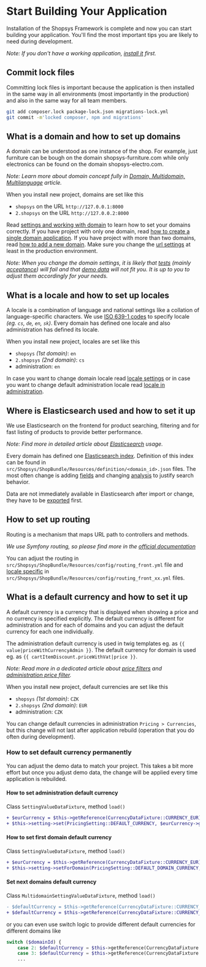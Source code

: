 # Start Building Your Application

Installation of the Shopsys Framework is complete and now you can start building your application.
You'll find the most important tips you are likely to need during development.

*Note: If you don't have a working application, [install it](/docs/installation/installation-guide.md) first.*

## Commit lock files

Committing lock files is important because the application is then installed in the same way in all environments (most importantly in the production) and also in the same way for all team members.

```bash
git add composer.lock package-lock.json migrations-lock.yml
git commit -m'locked composer, npm and migrations'
```

## What is a domain and how to set up domains

A domain can be understood as one instance of the shop.
For example, just furniture can be bough on the domain shopsys-furniture.com while only electronics can be found on the domain shopsys-electro.com.

*Note: Learn more about domain concept fully in [Domain, Multidomain, Multilanguage](/docs/introduction/domain-multidomain-multilanguage.md#domain) article.*

When you install new project, domains are set like this
* `shopsys` on the URL `http://127.0.0.1:8000`
* `2.shopsys` on the URL `http://127.0.0.2:8000`

Read [settings and working with domain](/docs/introduction/how-to-set-up-domains-and-locales.md#settings-and-working-with-domains) to learn how to set your domains correctly. If you have project with only one domain, read [how to create a single domain application](/docs/introduction/how-to-set-up-domains-and-locales.md#1-how-to-create-a-single-domain-application). If you have project with more than two domains, read [how to add a new domain](/docs/introduction/how-to-set-up-domains-and-locales.md#2-how-to-add-a-new-domain).
Make sure you change the [url settings](/docs/introduction/how-to-set-up-domains-and-locales.md#4-change-the-url-address-for-an-existing-domain) at least in the production environment.

*Note: When you change the domain settings, it is likely that [tests](/docs/introduction/automated-testing.md) (mainly [acceptance](/docs/introduction/automated-testing.md#acceptance-tests-aka-functional-tests-or-selenium-tests)) will fail and that [demo data](/docs/introduction/basic-and-demo-data-during-application-installation.md) will not fit you.
It is up to you to adjust them accordingly for your needs.*

## What is a locale and how to set up locales

A locale is a combination of language and national settings like a collation of language-specific characters.
We use [ISO 639-1 codes](https://en.wikipedia.org/wiki/List_of_ISO_639-1_codes) to specify locale *(eg. `cs`, `de`, `en`, `sk`)*.
Every domain has defined one locale and also administration has defined its locale.

When you install new project, locales are set like this
* `shopsys` *(1st domain)*: `en`
* `2.shopsys` *(2nd domain)*: `cs`
* administration: `en`

In case you want to change domain locale read [locale settings](/docs/introduction/how-to-set-up-domains-and-locales.md#3-locale-settings) or in case you want to change default administration locale read [locale in administration](/docs/introduction/how-to-set-up-domains-and-locales.md#36-locale-in-administration).

## Where is Elasticsearch used and how to set it up

We use Elasticsearch on the frontend for product searching, filtering and for fast listing of products to provide better performance.

*Note: Find more in detailed article about [Elasticsearch](/docs/model/elasticsearch.md) usage.*

Every domain has defined one [Elasticsearch index](/docs/model/elasticsearch.md#elasticsearch-index-setting). Definition of this index can be found in `src/Shopsys/ShopBundle/Resources/definition/<domain_id>.json` files.
The most often change is adding [fields](https://www.elastic.co/guide/en/elasticsearch/reference/current/mapping.html) and changing [analysis](https://www.elastic.co/guide/en/elasticsearch/reference/current/analysis.html) to justify search behavior.

Data are not immediately available in Elasticsearch after import or change, they have to be [exported](/docs/introduction/console-commands-for-application-management-phing-targets.md#product-search-export-products) first.

## How to set up routing

Routing is a mechanism that maps URL path to controllers and methods.

*We use Symfony routing, so please find more in the [official documentation](https://symfony.com/doc/3.4/routing.html)*

You can adjust the routing in `src/Shopsys/ShopBundle/Resources/config/routing_front.yml` file and [locale specific](/docs/introduction/how-to-set-up-domains-and-locales.md#32-frontend-routes) in `src/Shopsys/ShopBundle/Resources/config/routing_front_xx.yml` files.

## What is a default currency and how to set it up

A default currency is a currency that is displayed when showing a price and no currency is specified explicitly.
The default currency is different for administration and for each of domains and you can adjust the default currency for each one individually.

The administration default currency is used in twig templates eg. as `{{ value|priceWithCurrencyAdmin }}`.
The default currency for domain is used eg. as `{{ cartItemDiscount.priceWithVat|price }}`.

*Note: Read more in a dedicated article about [price filters](/docs/model/how-to-work-with-money.md#price) and [administration price filter](/docs/model/how-to-work-with-money.md#pricewithcurrencyadmin).*

When you install new project, default currencies are set like this
* `shopsys` *(1st domain)*: `CZK`
* `2.shopsys` *(2nd domain)*: `EUR`
* administration: `CZK`

You can change default currencies in administration `Pricing > Currencies`, but this change will not last after application rebuild (operation that you do often during development).

### How to set default currency permanently

You can adjust the demo data to match your project.
This takes a bit more effort but once you adjust demo data, the change will be applied every time application is rebuilded.

#### How to set administration default currency
Class `SettingValueDataFixture`, method `load()`
```diff
+ $eurCurrency = $this->getReference(CurrencyDataFixture::CURRENCY_EUR);
+ $this->setting->set(PricingSetting::DEFAULT_CURRENCY, $eurCurrency->getId());
```

#### How to set first domain default currency
Class `SettingValueDataFixture`, method `load()`
```diff
+ $eurCurrency = $this->getReference(CurrencyDataFixture::CURRENCY_EUR);
+ $this->setting->setForDomain(PricingSetting::DEFAULT_DOMAIN_CURRENCY, $eurCurrency->getId(), Domain::FIRST_DOMAIN_ID);
```

#### Set next domains default currency
Class `MultidomainSettingValueDataFixture`, method `load()`
```diff
- $defaultCurrency = $this->getReference(CurrencyDataFixture::CURRENCY_EUR);
+ $defaultCurrency = $this->getReference(CurrencyDataFixture::CURRENCY_CZK);
```
or you can even use switch logic to provide different default currencies for different domains like
```php
switch ($domainId) {
    case 2: $defaultCurrency = $this->getReference(CurrencyDataFixture::CURRENCY_EUR); break;
    case 3: $defaultCurrency = $this->getReference(CurrencyDataFixture::CURRENCY_CZK); break;
    ...
```
